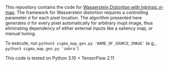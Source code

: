 This repository contains the code for [Wasserstein Distortion with Intrinsic $\sigma$-map](https://openreview.net/forum?id=8lwDe1eOTV). The framework for Wasserstein distortion requires a controlling parameter $\sigma$ for each pixel location. The algorithm presented here generates $\sigma$ for every pixel automatically for arbitrary inupt image, thus eliminating dependency of either external inputs like a saliency map, or manual tuning.

To execute, run `python3 sigma_map_gen.py 'NAME_OF_SOURCE_IMAGE'` (e.g., `python3 sigma_map_gen.py 'zebra'`)

This code is tested on Python 3.10 + TensorFlow 2.11